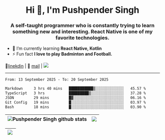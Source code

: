 <h1 align="center">Hi 👋, I'm Pushpender Singh</h1>
<h3 align="center">A self-taught programmer who is constantly trying to learn something new and interesting. React Native is one of my favorite technologies.</h3>

- 🌱 I’m currently learning **React Native, Kotlin**
- ⚡ Fun fact **I love to play Badminton and Football.**

👔[linekdin](https://www.linkedin.com/in/pushpender-singh-240061202/) | 📧 [mail](mailto:pushpendersingh694@gmail.com) | 
<a href="https://github.com/pushpender-singh-ap/pushpender-singh-ap">
    <img src="https://komarev.com/ghpvc/?username=pushpender-singh-ap&style=for-the-badge">
</a>


---

<!--START_SECTION:waka-->

```txt
From: 13 September 2025 - To: 20 September 2025

Markdown     3 hrs 40 mins   ███████████▒░░░░░░░░░░░░░   45.57 %
TypeScript   3 hrs           █████████▒░░░░░░░░░░░░░░░   37.28 %
JSON         29 mins         █▓░░░░░░░░░░░░░░░░░░░░░░░   06.16 %
Git Config   19 mins         █░░░░░░░░░░░░░░░░░░░░░░░░   03.97 %
Bash         18 mins         █░░░░░░░░░░░░░░░░░░░░░░░░   03.90 %
```

<!--END_SECTION:waka-->


| <a><img align="center" src="https://github-readme-stats-iota-ecru-15.vercel.app/api?username=pushpender-singh-ap&show_icons=true&include_all_commits=true&theme=buefy&hide_border=true" alt="Pushpender Singh github stats" /></a> | <a><img align="center" src="https://github-readme-stats-iota-ecru-15.vercel.app/api/top-langs/?username=pushpender-singh-ap&layout=compact&theme=buefy&hide_border=true" /></a> |
| ------------- | ------------- |

| <a> <img align="left" src="https://github-readme-streak-stats.herokuapp.com/?user=pushpender-singh-ap" /></br> </a> |
| ------------- |

